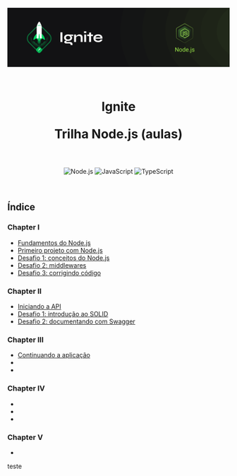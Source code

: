 <p align="center">
  <img src=".github/capa-ignite-nodejs.png" alt="Ignite Node.js">
</p>

<br>

<h1 align="center">
  Ignite

  <br>

  Trilha Node.js (aulas)
</h1>

<br>

<p align="center">
  <img src="https://img.shields.io/badge/Node.js-339933?style=for-the-badge&logo=nodedotjs&logoColor=white" alt="Node.js">
  <img src="https://img.shields.io/badge/JavaScript-323330?style=for-the-badge&logo=javascript&logoColor=F7DF1E" alt="JavaScript">
  <img src="https://img.shields.io/badge/TypeScript-007ACC?style=for-the-badge&logo=typescript&logoColor=white" alt="TypeScript">
</p>

<br>

## Índice

### Chapter I
- [Fundamentos do Node.js](01-fundamentos-do-nodejs)
- [Primeiro projeto com Node.js](02-primeiro-projeto-nodejs)
- [Desafio 1: conceitos do Node.js](https://github.com/danillobr/ignite-desafio1-conceitos-nodejs)
- [Desafio 2: middlewares](https://github.com/danillobr/ignite-desafio2-middlewares)
- [Desafio 3: corrigindo código](https://github.com/danillobr/ignite-desafio3-corrigindo-codigo)

### Chapter II
- [Iniciando a API](03-iniciando-api)
- [Desafio 1: introdução ao SOLID](https://github.com/danillobr/ignite-desafio1-introducao-solid)
- [Desafio 2: documentando com Swagger](https://github.com/danillobr/ignite-desafio1-introducao-solid)

### Chapter III
- [Continuando a aplicação](04-continuando-aplicacao)
- [Desafio 1: database queries]: (https://github.com/danillobr/ignite-desafio1-database-queries)
- [Desafio 2: modelagem do banco de dados]: <> ()

### Chapter IV
- [Testes e regras de negócio]: <> (05-testes-regras-negocio)
- [Desafio 1: testes unitários]: <> (https://github.com/danillobr/ignite-desafio1-testes-unitarios)
- [Desafio 2: testes de integração]: <> (https://github.com/danillobr/ignite-desafio2-testes-integracao)

### Chapter V
- [Trabalhando com Refresh Token e e-mail]: <> (06-trabalhando-refresh-token-email/)


[comment]: <> (This is a comment, it will not be included)

teste
